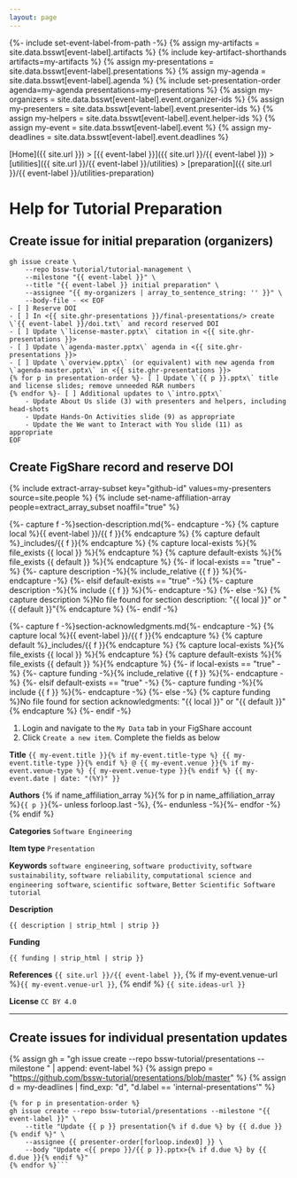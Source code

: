 ```yaml
---
layout: page
---
```

{%- include set-event-label-from-path -%}
{% assign my-artifacts = site.data.bsswt[event-label].artifacts %}
{% include key-artifact-shorthands artifacts=my-artifacts %}
{% assign my-presentations = site.data.bsswt[event-label].presentations %}
{% assign my-agenda = site.data.bsswt[event-label].agenda %}
{% include set-presentation-order agenda=my-agenda presentations=my-presentations %}
{% assign my-organizers = site.data.bsswt[event-label].event.organizer-ids %}
{% assign my-presenters = site.data.bsswt[event-label].event.presenter-ids %}
{% assign my-helpers = site.data.bsswt[event-label].event.helper-ids %}
{% assign my-event = site.data.bsswt[event-label].event %}
{% assign my-deadlines = site.data.bsswt[event-label].event.deadlines %}

[Home]({{ site.url }}) > [{{ event-label }}]({{ site.url }}/{{ event-label }}) > [utilities]({{ site.url }}/{{ event-label }}/utilities) > [preparation]({{ site.url }}/{{ event-label }}/utilities-preparation)

# Help for Tutorial Preparation

## Create issue for initial preparation (organizers)

```shell
gh issue create \
    --repo bssw-tutorial/tutorial-management \
    --milestone "{{ event-label }}" \
    --title "{{ event-label }} initial preparation" \
    --assignee "{{ my-organizers | array_to_sentence_string: '' }}" \
    --body-file - << EOF
- [ ] Reserve DOI
- [ ] In <{{ site.ghr-presentations }}/final-presentations/> create \`{{ event-label }}/doi.txt\` and record reserved DOI
- [ ] Update \`license-master.pptx\` citation in <{{ site.ghr-presentations }}>
- [ ] Update \`agenda-master.pptx\` agenda in <{{ site.ghr-presentations }}>
- [ ] Update \`overview.pptx\` (or equivalent) with new agenda from \`agenda-master.pptx\` in <{{ site.ghr-presentations }}>
{% for p in presentation-order %}- [ ] Update \`{{ p }}.pptx\` title and license slides; remove unneeded R&R numbers
{% endfor %}- [ ] Additional updates to \`intro.pptx\`
    - Update About Us slide (3) with presenters and helpers, including head-shots
    - Update Hands-On Activities slide (9) as appropriate
    - Update the We want to Interact with You slide (11) as appropriate
EOF

```

## Create FigShare record and reserve DOI

{% include extract-array-subset key="github-id" values=my-presenters source=site.people %}
{% include set-name-affiliation-array people=extract_array_subset noaffil="true" %}

{%- capture f -%}section-description.md{%- endcapture -%}
{% capture local %}{{ event-label }}/{{ f }}{% endcapture %}
{% capture default %}_includes/{{ f }}{% endcapture %}
{% capture local-exists %}{% file_exists {{ local }}  %}{% endcapture %}
{% capture default-exists %}{% file_exists {{ default }} %}{% endcapture %}
{%- if local-exists == "true" -%}
  {%- capture description -%}{% include_relative {{ f }} %}{%- endcapture -%}
{%- elsif default-exists == "true" -%}
  {%- capture description -%}{% include {{ f }} %}{%- endcapture -%}
{%- else -%}
  {% capture description %}No file found for section description: "{{ local }}" or "{{ default }}"{% endcapture %}
{%- endif -%}

{%- capture f -%}section-acknowledgments.md{%- endcapture -%}
{% capture local %}{{ event-label }}/{{ f }}{% endcapture %}
{% capture default %}_includes/{{ f }}{% endcapture %}
{% capture local-exists %}{% file_exists {{ local }}  %}{% endcapture %}
{% capture default-exists %}{% file_exists {{ default }} %}{% endcapture %}
{%- if local-exists == "true" -%}
  {%- capture funding -%}{% include_relative {{ f }} %}{%- endcapture -%}
{%- elsif default-exists == "true" -%}
  {%- capture funding -%}{% include {{ f }} %}{%- endcapture -%}
{%- else -%}
  {% capture funding %}No file found for section acknowledgments: "{{ local }}" or "{{ default }}"{% endcapture %}
{%- endif -%}

1. Login and navigate to the `My Data` tab in your FigShare account
2. Click `Create a new item`. Complete the fields as below

**Title** `{{ my-event.title }}{% if my-event.title-type %} {{ my-event.title-type }}{% endif %} @ {{ my-event.venue }}{% if my-event.venue-type %} {{ my-event.venue-type }}{% endif %} {{ my-event.date | date: "(%Y)" }}`
    
**Authors** <!-- note that we're not listing helpers here -->
{% if name_affiliation_array %}{% for p in name_affiliation_array %}`{{ p }}`{%- unless forloop.last -%}, {%- endunless -%}{%- endfor -%}{% endif %}

**Categories** `Software Engineering`

**Item type** `Presentation`

**Keywords**
`software engineering`,
`software productivity`,
`software sustainability`,
`software reliability`,
`computational science and engineering software`,
`scientific software`,
`Better Scientific Software tutorial`

**Description**
```
{{ description | strip_html | strip }}
```

**Funding**
```
{{ funding | strip_html | strip }}
```

**References**
`{{ site.url }}/{{ event-label }}`, 
{% if my-event.venue-url %}`{{ my-event.venue-url }}`, {% endif %}
`{{ site.ideas-url }}`

**License** `CC BY 4.0`

---

## Create issues for individual presentation updates

{% assign gh = "gh issue create --repo bssw-tutorial/presentations --milestone " 
    | append: event-label %}
{% assign prepo = "https://github.com/bssw-tutorial/presentations/blob/master" %}
{% assign d =  my-deadlines | find_exp: "d", "d.label == 'internal-presentations'" %}

```shell
{% for p in presentation-order %}
gh issue create --repo bssw-tutorial/presentations --milestone "{{ event-label }}" \
    --title "Update {{ p }} presentation{% if d.due %} by {{ d.due }}{% endif %}" \
    --assignee {{ presenter-order[forloop.index0] }} \
    --body "Update <{{ prepo }}/{{ p }}.pptx>{% if d.due %} by {{ d.due }}{% endif %}"
{% endfor %}```
